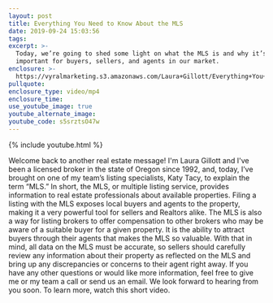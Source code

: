```yaml
---
layout: post
title: Everything You Need to Know About the MLS
date: 2019-09-24 15:03:56
tags:
excerpt: >-
  Today, we’re going to shed some light on what the MLS is and why it’s so
  important for buyers, sellers, and agents in our market.
enclosure: >-
  https://vyralmarketing.s3.amazonaws.com/Laura+Gillott/Everything+You+Need+to+Know+About+the+MLS.mp4
pullquote:
enclosure_type: video/mp4
enclosure_time:
use_youtube_image: true
youtube_alternate_image:
youtube_code: s5srztsO47w
---
```


{% include youtube.html %}

Welcome back to another real estate message\! I'm Laura Gillott and I've been a licensed broker in the state of Oregon since 1992, and, today, I’ve brought on one of my team’s listing specialists, Katy Tacy, to explain the term “MLS.” In short, the MLS, or multiple listing service, provides information to real estate professionals about available properties. Filing a listing with the MLS exposes local buyers and agents to the property, making it a very powerful tool for sellers and Realtors alike. The MLS is also a way for listing brokers to offer compensation to other brokers who may be aware of a suitable buyer for a given property. It is the ability to attract buyers through their agents that makes the MLS so valuable. With that in mind, all data on the MLS must be accurate, so sellers should carefully review any information about their property as reflected on the MLS and bring up any discrepancies or concerns to their agent right away. If you have any other questions or would like more information, feel free to give me or my team a call or send us an email. We look forward to hearing from you soon. To learn more, watch this short video.&nbsp;